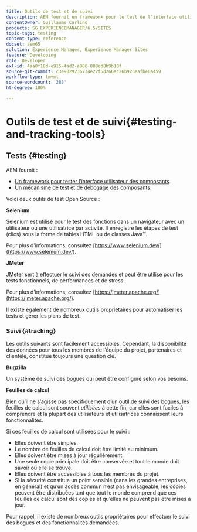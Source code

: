 ```yaml
---
title: Outils de test et de suivi
description: AEM fournit un framework pour le test de l’interface utilisateur des composants et un mécanisme pour le test et le débogage des composants
contentOwner: Guillaume Carlino
products: SG_EXPERIENCEMANAGER/6.5/SITES
topic-tags: testing
content-type: reference
docset: aem65
solution: Experience Manager, Experience Manager Sites
feature: Developing
role: Developer
exl-id: 4aa0f10d-e915-4ad2-a886-080ed8b9b10f
source-git-commit: c3e9029236734e22f5d266ac26b923eafbe0a459
workflow-type: tm+mt
source-wordcount: '288'
ht-degree: 100%

---
```


# Outils de test et de suivi{#testing-and-tracking-tools}

## Tests {#testing}

AEM fournit :

* [Un framework pour tester l’interface utilisateur des composants](/help/sites-developing/hobbes.md).
* [Un mécanisme de test et de débogage des composants](/help/sites-developing/developer-mode.md).

Voici deux outils de test Open Source :

**Selenium**

Selenium est utilisé pour le test des fonctions dans un navigateur avec un utilisateur ou une utilisatrice par activité. Il enregistre les étapes de test (clics) sous la forme de tables HTML ou de classes Java™.

Pour plus d’informations, consultez [https://www.selenium.dev/](https://www.selenium.dev/).

**JMeter**

JMeter sert à effectuer le suivi des demandes et peut être utilisé pour les tests fonctionnels, de performances et de stress.

Pour plus d’informations, consultez [https://jmeter.apache.org/](https://jmeter.apache.org/).

Il existe également de nombreux outils propriétaires pour automatiser les tests et gérer les plans de test.

### Suivi {#tracking}

Les outils suivants sont facilement accessibles. Cependant, la disponibilité des données pour tous les membres de l’équipe du projet, partenaires et clientèle, constitue toujours une question clé.

**Bugzilla**

Un système de suivi des bogues qui peut être configuré selon vos besoins.

**Feuilles de calcul**

Bien qu’il ne s’agisse pas spécifiquement d’un outil de suivi des bogues, les feuilles de calcul sont souvent *utilisées* à cette fin, car elles sont faciles à comprendre et la plupart des utilisateurs et utilisatrices connaissent leurs fonctionnalités.

Si ces feuilles de calcul sont utilisées pour le suivi :

* Elles doivent être simples.
* Le nombre de feuilles de calcul doit être limité au minimum.
* Elles doivent être mises à jour régulièrement.
* Une seule copie principale doit être conservée et tout le monde doit savoir où elle se trouve.
* Elles doivent être accessibles à tous les membres du projet.
* Si la sécurité constitue un point sensible (dans les grandes entreprises, en général) et qu’un accès commun n’est pas envisageable, les copies peuvent être distribuées tant que tout le monde comprend que ces feuilles de calcul sont des copies et qu’elles ne peuvent pas être mises à jour.

Pour rappel, il existe de nombreux outils propriétaires pour effectuer le suivi des bogues et des fonctionnalités demandées.

